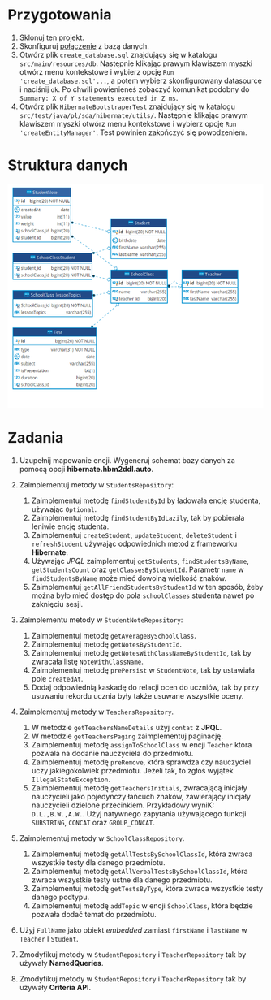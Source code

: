 # Przygotowania

1. Sklonuj ten projekt.
2. Skonfiguruj [połączenie](assets/Datasource.md) z bazą danych.
3. Otwórz plik `create_database.sql` znajdujący się w katalogu `src/main/resources/db`.
   Następnie klikając prawym klawiszem myszki otwórz menu kontekstowe i wybierz opcję
   `Run 'create_database.sql'...`, a potem wybierz skonfigurowany datasource i naciśnij `ok`.
   Po chwili powienieneś zobaczyć komunikat podobny do `Summary: X of Y statements executed in Z ms`.
4. Otwórz plik `HibernateBootstraperTest` znajdujący się w katalogu `src/test/java/pl/sda/hibernate/utils/`.
   Następnie klikając prawym klawiszem myszki otwórz menu kontekstowe i wybierz opcję
   `Run 'createEntityManager'`. Test powinien zakończyć się powodzeniem.

# Struktura danych

![dane](assets/diagram.png)


# Zadania

1. Uzupełnij mapowanie encji. Wygeneruj schemat bazy danych za pomocą opcji **hibernate.hbm2ddl.auto**.
2. Zaimplementuj metody w `StudentsRepository`:
   1. Zaimplementuj metodę `findStudentById` by ładowała encję studenta, używając `Optional`.
   2. Zaimplementuj metodę `findStudentByIdLazily`, tak by pobierała leniwie encję studenta.
   3. Zaimplementuj `createStudent`, `updateStudent`, `deleteStudent` i `refreshStudent` używając odpowiednich metod z frameworku **Hibernate**.
   4. Używając *JPQL* zaimplementuj `getStudents`, `findStudentsByName`, `getStudentsCount` oraz `getClassesByStudentId`.
   Parametr `name` w `findStudentsByName` może mieć dowolną wielkość znaków.  
   5. Zaimplementuj `getAllFriendStudentsByStudentId` w ten sposób, żeby można było mieć dostęp do pola `schoolClasses` studenta nawet po zaknięciu sesji.
   
3. Zaimplementu metody w `StudentNoteRepository`:
   1. Zaimplementuj metodę `getAverageBySchoolClass`.
   2. Zaimplementuj metodę `getNotesByStudentId`.
   3. Zaimplementuj metodę `getNotesWithClassNameByStudentId`, tak by zwracała listę `NoteWithClassName`.
   4. Zaimplementuj metodę `prePersist` w `StudentNote`, tak by ustawiała pole `createdAt`.
   5. Dodaj odpowiednią kaskadę do relacji ocen do uczniów, tak by przy usuwaniu rekordu ucznia były także
         usuwane wszystkie oceny.
          
4. Zaimplementuj metody w `TeachersRepository`. 
   1. W metodzie `getTeachersNameDetails` użyj `contat` z **JPQL**.
   2. W metodzie `getTeachersPaging` zaimplementuj paginację.
   3. Zaimplementuj metodę `assignToSchoolClass` w encji `Teacher` która pozwala na dodanie nauczyciela do przedmiotu.
   4. Zaimplementuj metodę `preRemove`, która sprawdza czy nauczyciel uczy jakiegokolwiek przedmiotu.
      Jeżeli tak, to zgłoś wyjątek `IllegalStateException`.
   5. Zaimplementuj metodę `getTeachersInitials`, zwracającą inicjały nauczycieli jako pojedyńczy łańcuch znaków,
      zawierający inicjały nauczycieli dzielone przecinkiem. Przykładowy wyniK: `D.L.,B.W.,A.W.`.
      Użyj natywnego zapytania używającego funkcji `SUBSTRING`, `CONCAT` oraz `GROUP_CONCAT`.
   
5. Zaimplementuj metody w `SchoolClassRepository`.
   1. Zaimplementuj metodę `getAllTestsBySchoolClassId`, która zwraca wszystkie testy dla danego przedmiotu.
   2. Zaimplementuj metodę `getAllVerbalTestsBySchoolClassId`, która zwraca wszystkie testy ustne dla danego przedmiotu.
   3. Zaimplementuj metodę `getTestsByType`, która zwraca wszystkie testy danego podtypu.
   4. Zaimplementuj metodę `addTopic` w encji `SchoolClass`, która będzie pozwała dodać temat do przedmiotu.

6. Użyj `FullName` jako obiekt *embedded* zamiast `firstName` i `lastName` w `Teacher` i `Student`. 

7. Zmodyfikuj metody w `StudentRepository` i `TeacherRepository` tak by używały **NamedQueries**.

7. Zmodyfikuj metody w `StudentRepository` i `TeacherRepository` tak by używały **Criteria API**.

